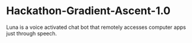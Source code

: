 # Hackathon-Gradient-Ascent-1.0
Luna is a voice activated chat bot that remotely accesses computer apps just through speech.
